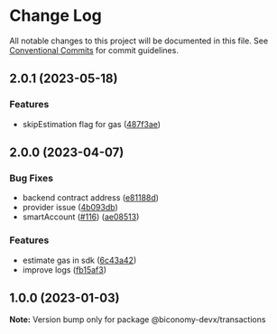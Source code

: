 # Change Log

All notable changes to this project will be documented in this file.
See [Conventional Commits](https://conventionalcommits.org) for commit guidelines.

## 2.0.1 (2023-05-18)


### Features

* skipEstimation flag for gas ([487f3ae](https://github.com/bcnmy/biconomy-client-sdk/commit/487f3aefe21b2dd4fd46e18bef7168eae3c1ecc1))



## 2.0.0 (2023-04-07)


### Bug Fixes

* backend contract address ([e81188d](https://github.com/bcnmy/biconomy-client-sdk/commit/e81188d454eb42ab581078d218d86571d724fa2d))
* provider issue ([4b093db](https://github.com/bcnmy/biconomy-client-sdk/commit/4b093db0709b24431171c0e70ba98478b18cf0f0))
* smartAccount ([#116](https://github.com/bcnmy/biconomy-client-sdk/issues/116)) ([ae08513](https://github.com/bcnmy/biconomy-client-sdk/commit/ae0851328d3633b8615c61ecc754219fe98019fc))


### Features

* estimate gas in sdk ([6c43a42](https://github.com/bcnmy/biconomy-client-sdk/commit/6c43a425453c2c8d871847b86ce94b1fa8aeb475))
* improve logs ([fb15af3](https://github.com/bcnmy/biconomy-client-sdk/commit/fb15af3af48ccf50101fedd7f9bb44ee97c747c4))


## 1.0.0 (2023-01-03)


**Note:** Version bump only for package @biconomy-devx/transactions
